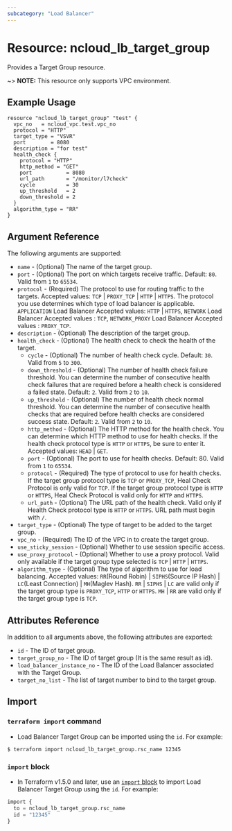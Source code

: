 ```yaml
---
subcategory: "Load Balancer"
---
```



# Resource: ncloud_lb_target_group

Provides a Target Group resource.

~> **NOTE:** This resource only supports VPC environment.

## Example Usage
```hcl
resource "ncloud_lb_target_group" "test" {
  vpc_no   = ncloud_vpc.test.vpc_no
  protocol = "HTTP"
  target_type = "VSVR"
  port        = 8080
  description = "for test"
  health_check {
    protocol = "HTTP"
    http_method = "GET"
    port           = 8080
    url_path       = "/monitor/l7check"
    cycle          = 30
    up_threshold   = 2
    down_threshold = 2
  }
  algorithm_type = "RR"
}
```

## Argument Reference

The following arguments are supported:

* `name` - (Optional) The name of the target group.
* `port` - (Optional) The port on which targets receive traffic. Default: `80`. Valid from `1` to `65534`.
* `protocol` - (Required) The protocol to use for routing traffic to the targets. Accepted values: `TCP` | `PROXY_TCP` | `HTTP` | `HTTPS`. The protocol you use determines which type of load balancer is applicable. `APPLICATION` Load Balancer Accepted values: `HTTP` | `HTTPS`, `NETWORK` Load Balancer Accepted values : `TCP`, `NETWORK_PROXY` Load Balancer Accepted values : `PROXY_TCP`.
* `description` - (Optional) The description of the target group.
* `health_check` - (Optional) The health check to check the health of the target.
    * `cycle` - (Optional) The number of health check cycle. Default: `30`. Valid from `5` to `300`.
    * `down_threshold` - (Optional) The number of health check failure threshold. You can determine the number of consecutive health check failures that are required before a health check is considered a failed state. Default: `2`. Valid from `2` to `10`.
    * `up_threshold` - (Optional) The number of health check normal threshold. You can determine the number of consecutive health checks that are required before health checks are considered success state. Default: `2`.  Valid from `2` to `10`.
    * `http_method` - (Optional) The HTTP method for the health check. You can determine which HTTP method to use for health checks. If the health check protocol type is `HTTP` or `HTTPS`, be sure to enter it. Accepted values: `HEAD` | `GET`.
    * `port` - (Optional) The port to use for health checks. Default: 80. Valid from `1` to `65534`.
    * `protocol` - (Required) The type of protocol to use for health checks. If the target group protocol type is `TCP` or `PROXY_TCP`, Heal Check Protocol is only valid for `TCP`. If the target group protocol type is `HTTP` or `HTTPS`, Heal Check Protocol is valid only for `HTTP` and `HTTPS`.
    * `url_path` - (Optional) The URL path of the health check. Valid only if Health Check protocol type is `HTTP` or `HTTPS`. URL path must begin with `/`.
* `target_type` - (Optional) The type of target to be added to the target group.
* `vpc_no` - (Required) The ID of the VPC in to create the target group.
* `use_sticky_session` - (Optional) Whether to use session specific access. 
* `use_proxy_protocol` - (Optional) Whether to use a proxy protocol. Valid only available if the target group type selected is `TCP` | `HTTP` | `HTTPS`.
* `algorithm_type` - (Optional) The type of algorithm to use for load balancing. Accepted values: `RR`(Round Robin) | `SIPHS`(Source IP Hash) | `LC`(Least Connection) | `MH`(Maglev Hash). `RR` | `SIPHS` | `LC` are valid only if the target group type is `PROXY_TCP`, `HTTP` or `HTTPS`. `MH` | `RR` are valid only if the target group type is `TCP`.

## Attributes Reference

In addition to all arguments above, the following attributes are exported:

* `id` - The ID of target group.
* `target_group_no` - The ID of target group (It is the same result as id).
* `load_balancer_instance_no` - The ID of the Load Balancer associated with the Target Group.
* `target_no_list` - The list of target number to bind to the target group.

## Import

### `terraform import` command

* Load Balancer Target Group can be imported using the `id`. For example:

```console
$ terraform import ncloud_lb_target_group.rsc_name 12345
```

### `import` block

* In Terraform v1.5.0 and later, use an [`import` block](https://developer.hashicorp.com/terraform/language/import) to import Load Balancer Target Group using the `id`. For example:

```terraform
import {
  to = ncloud_lb_target_group.rsc_name
  id = "12345"
}
```
